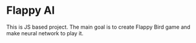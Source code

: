 # Flappy AI

This is JS based project. The main goal is to create Flappy Bird game and make neural network to play it.


